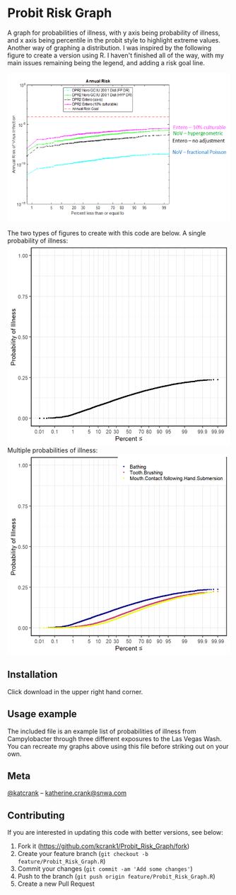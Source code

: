 # Probit Risk Graph
A graph for probabilities of illness, with y axis being probability of illness, and x axis being percentile in the probit style to highlight extreme values. Another way of graphing a distribution.
I was inspired by the following figure to create a version using R. I haven't finished all of the way, with my main issues remaining being the legend, and adding a risk goal line.

![](Fig_Inspiration.PNG)

The two types of figures to create with this code are below. 
A single probability of illness:
![](Bathing_exposure_campy_probit.TIFF)
Multiple probabilities of illness:
![](Multiple_exposures_campy_probit.tiff)

## Installation
Click download in the upper right hand corner.


## Usage example
The included file is an example list of probabilities of illness from Campylobacter through three different exposures to the Las Vegas Wash. You can recreate my graphs above using this file before striking out on your own.


## Meta

 [@katcrank](https://twitter.com/katcrank) – katherine.crank@snwa.com


## Contributing
If you are interested in updating this code with better versions, see below:

1. Fork it (<https://github.com/kcrank1/Probit_Risk_Graph/fork>)
2. Create your feature branch (`git checkout -b feature/Probit_Risk_Graph.R`)
3. Commit your changes (`git commit -am 'Add some changes'`)
4. Push to the branch (`git push origin feature/Probit_Risk_Graph.R`)
5. Create a new Pull Request

